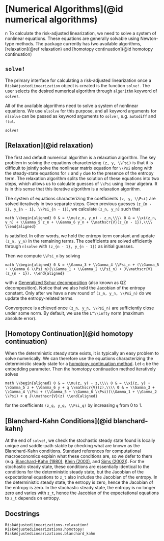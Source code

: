 # [Numerical Algorithms](@id numerical algorithms)
n
To calculate the risk-adjusted linearization, we need to solve a system of nonlinear equations.
These equations are generally solvable using Newton-type methods. The package currently has two
available algorithms, [relaxation](@ref relaxation) and [homotopy continuation](@id homotopy continuation)


## `solve!`
The primary interface for calculating a risk-adjusted linearization once
a `RiskAdjustedLinearization` object is created is the function `solve!`.
The user selects the desired numerical algorithm through `algorithm`
keyword of `solve!`.

All of the available algorithms need to solve a system of nonlinear
equations. We use `nlsolve` for this purpose, and all keyword arguments
for `nlsolve` can be passed as keyword arguments to `solve!`, e.g.
`autodiff` and `ftol`.

```@doc
solve!
```

## [Relaxation](@id relaxation)
The first and default numerical algorithm is a relaxation algorithm. The key problem in
solving the equations characterizing ``(z, y, \\Psi)`` is that it is difficult to jointly solve the nonlinear matrix
equation for ``\\Psi`` along with the steady-state equations for ``z`` and ``y`` due to the presence of the
entropy term. The relaxation algorithm splits the solution of these equations into two steps, which
allows us to calculate guesses of ``\\Psi`` using linear algebra. It is in this sense that
this iterative algorithm is a relaxation algorithm.

The system of equations
characterizing the coefficients ``(z, y, \\Psi)`` are solved iteratively in two separate steps.
Given previous guesses ``(z_{n - 1}, y_{n - 1}, \\Psi_{n - 1})``, we calculate ``(z_n, y_n)``
such that

``math
\\begin{aligned}
0 & = \\mu(z_n, y_n) - z_n,\\\\
0 & = \\xi(z_n, y_n) + \\Gamma_5 z_n + \\Gamma_6 y_n + \\mathscr{V}(z_{n - 1}),\\\\
\\end{aligned}
``

is satisfied. In other words, we hold the entropy term constant and update ``(z_n, y_n)`` in the remaining terms.
The coefficients are solved efficiently through `nlsolve` with ``(z_{n - 1}, y_{n - 1})`` as initial guesses.

Then we compute ``\\Psi_n`` by solving

``math
\\begin{aligned}
0 & = \\Gamma_3 + \\Gamma_4 \\Psi_n + (\\Gamma_5 + \\Gamma_6 \\Psi_n)(\\Gamma_1 + \\Gamma_2 \\Psi_n) + J\\mathscr{V}(z_{n - 1}).
\\end{aligned}
``

with a [Generalized Schur decomposition](https://en.wikipedia.org/wiki/Schur_decomposition#Generalized_Schur_decomposition)
(also known as QZ decomposition). Notice that we also hold the Jacobian of the entropy constant. Only after we have
a new round of ``(z_n, y_n, \\Psi_n)`` do we update the entropy-related terms.

Convergence is achieved once ``(z_n, y_n, \\Psi_n)`` are sufficiently close under some norm. By default,
we use the ``L^\\infty`` norm (maximum absolute error).

## [Homotopy Continuation](@id homotopy continuation)
When the deterministic steady state exists, it is typically an easy problem to solve numerically. We can therefore
use the equations characterizing the deterministic steady state for a
[homotopy continuation method](https://en.wikipedia.org/wiki/Numerical_algebraic_geometry).
Let ``q`` be the embedding parameter. Then the homotopy continuation method iteratively solves

``math
\\begin{aligned}
0 & = \\mu(z, y) - z,\\\\
0 & = \\xi(z, y) + \\Gamma_5 z + \\Gamma_6 y + q \\mathscr{V}(z),\\\\
0 & = \\Gamma_3 + \\Gamma_4 \\Psi + (\\Gamma_5 + \\Gamma_6 \\Psi)(\\Gamma_1 + \\Gamma_2 \\Psi) + q J\\mathscr{V}(z)
\\end{aligned}
``

for the coefficients ``(z_q, y_q, \\Psi_q)`` by increasing ``q`` from 0 to 1.


## [Blanchard-Kahn Conditions](@id blanchard-kahn)

At the end of `solve!`, we check the stochastic steady state found is
locally unique and saddle-path stable by checking what are known as the Blanchard-Kahn conditions.
Standard references for computational macroeconomics explain what these conditions are, so
we defer to them (e.g. [Blanchard-Kahn (1980)](http://dept.ku.edu/~empirics/Emp-Coffee/blanchard-kahn_eca80.pdf),
[Klein (2000)](http://citeseerx.ist.psu.edu/viewdoc/download?doi=10.1.1.335.8685&rep=rep1&type=pdf), and
[Sims (2002)](https://link.springer.com/article/10.1023/A:1020517101123)).
For the stochastic steady state, these conditions are essentially identical to the conditions for
the deterministic steady state, but the Jacobian of the expectational equations to ``z_t``
also includes the Jacobian of the entropy. In the deterministic steady state, the entropy is zero,
hence the Jacobian of the entropy is zero. In the stochastic steady state, the entropy is no longer zero
and varies with ``z_t``, hence the Jacobian of the expectational equations to ``z_t`` depends on entropy.


## Docstrings
```@doc
RiskAdjustedLinearizations.relaxation!
RiskAdjustedLinearizations.homotopy!
RiskAdjustedLinearizations.blanchard_kahn
```